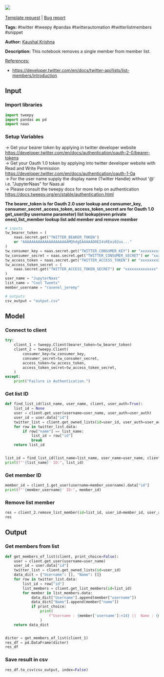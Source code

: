 <a href="https://app.naas.ai/user-redirect/naas/downloader?url=https://raw.githubusercontent.com/jupyter-naas/awesome-notebooks/master/Twitter/Twitter_Remove_member_from_list.ipynb" target="_parent"><img src="https://naasai-public.s3.eu-west-3.amazonaws.com/open_in_naas.svg"/></a><br><br><a href="https://github.com/jupyter-naas/awesome-notebooks/issues/new?assignees=&labels=&template=template-request.md&title=Tool+-+Action+of+the+notebook+">Template request</a> | <a href="https://github.com/jupyter-naas/awesome-notebooks/issues/new?assignees=&labels=bug&template=bug_report.md&title=Twitter+-+Remove+member+from+list:+Error+short+description">Bug report</a>

**Tags:** #twitter #tweepy #pandas #twitterautomation #twitterlistmembers #snippet

**Author:** [Kaushal Krishna](https://www.linkedin.com/in/kaushal-krishna-a48959153)

**Description:** This notebook removes a single member from member list.

<u>References:</u>
- https://developer.twitter.com/en/docs/twitter-api/lists/list-members/introduction

## Input

### Import libraries


```python
import tweepy
import pandas as pd
import naas
```

### Setup Variables
-> Get your bearer token by applying in twitter developer website https://developer.twitter.com/en/docs/authentication/oauth-2-0/bearer-tokens  
-> Get your Oauth 1.0 token by applying into twitter developer website with Read and Write Permission https://developer.twitter.com/en/docs/authentication/oauth-1-0a     
-> For the user name supply the display name (Twitter Handle) without '@' i.e.  "JupyterNaas" for Naas.ai    
-> Please consult the tweepy docs for more help on authentication https://docs.tweepy.org/en/stable/authentication.html

**The bearer_token is for Oauth 2.0 user lookup and consumer_key, consumer_secret ,access_token, access_token_secret are for Oauth 1.0 get_user(by username parameter) list lookup(even private ones),list_member lookup  list add member and remove member**


```python
# inputs
tw_bearer_token = (
    naas.secret.get("TWITTER_BEARER_TOKEN")
    or "AAAAAAAAAAAAAAAAAAAAAMQhdgEAAAAAD0EI4sREei02us..."
)
tw_consumer_key = naas.secret.get("TWITTER_CONSUMER_KEY") or "xxxxxxxxxxxxxxx"
tw_consumer_secret = naas.secret.get("TWITTER_CONSUMER_SECRET") or "xxxxxxxxxxxxxxxxx"
tw_access_token = naas.secret.get("TWITTER_ACCESS_TOKEN") or "xxxxxxxxxxxxxxxxxxxxxxx"
tw_access_token_secret = (
    naas.secret.get("TWITTER_ACCESS_TOKEN_SECRET") or "xxxxxxxxxxxxxx"
)
user_name = "JupyterNaas"
list_name = "Cool Tweets"
member_username = "ravenel_jeremy"

# outputs
csv_output = "output.csv"
```

## Model

### Connect to client


```python
try:
    client_1 = tweepy.Client(bearer_token=tw_bearer_token)
    client_2 = tweepy.Client(
        consumer_key=tw_consumer_key,
        consumer_secret=tw_consumer_secret,
        access_token=tw_access_token,
        access_token_secret=tw_access_token_secret,
    )
except:
    print("Failure in Authentication.")
```

### Get list ID


```python
def find_list_id(list_name, user_name, client, user_auth=True):
    list_id = None
    user = client.get_user(username=user_name, user_auth=user_auth)
    user_id = user.data["id"]
    twitter_list = client.get_owned_lists(id=user_id, user_auth=user_auth)
    for row in twitter_list.data:
        if row["name"] == list_name:
            list_id = row["id"]
            break
    return list_id


list_id = find_list_id(list_name=list_name, user_name=user_name, client=client_2)
print(f"'{list_name}' ID:", list_id)
```

### Get member ID


```python
member_id = client_1.get_user(username=member_username).data["id"]
print(f"'{member_username}' ID:", member_id)
```

### Remove list member



```python
res = client_2.remove_list_member(id=list_id, user_id=member_id, user_auth=True)
res
```

## Output

### Get members from list


```python
def get_members_of_list(client, print_choice=False):
    user = client.get_user(username=user_name)
    user_id = user.data["id"]
    twitter_list = client.get_owned_lists(id=user_id)
    data_dict = {"Username": [], "Name": []}
    for row in twitter_list.data:
        list_id = row["id"]
        list_members = client.get_list_members(id=list_id)
        for member in list_members.data:
            data_dict["Username"].append(member["username"])
            data_dict["Name"].append(member["name"])
            if print_choice:
                print(
                    f"Username : {member['username']:<14} ||  Name : {member['name']:<28}"
                )
    return data_dict


dicter = get_members_of_list(client_1)
res_df = pd.DataFrame(dicter)
res_df
```

### Save result in csv


```python
res_df.to_csv(csv_output, index=False)
```


```python

```
